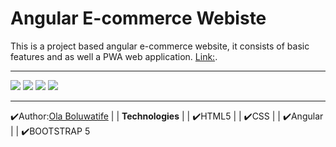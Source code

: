# Angular E-commerce Webiste
This is a project based angular e-commerce website, it consists of basic features and as well a PWA web application.
[Link:](https://boluwatifee4.github.io/E-commerce-Angular/).

* * *
<img src="atc\src\assets\demo1.png"/>
<img src="assets/demo2.png"/>
<img src="assets/demo3.png"/>
<img src="assets/demo4.png"/>

* * *
✔️Author:[Ola Boluwatife](https://www.linkedin.com/in/ola-boluwatife)                                                       |
 |   **Technologies**                                                         |
 |   ✔️HTML5                                                                  |
 |   ✔️CSS                                                                    |
 |   ✔️Angular                                                                |
 |   ✔️BOOTSTRAP 5